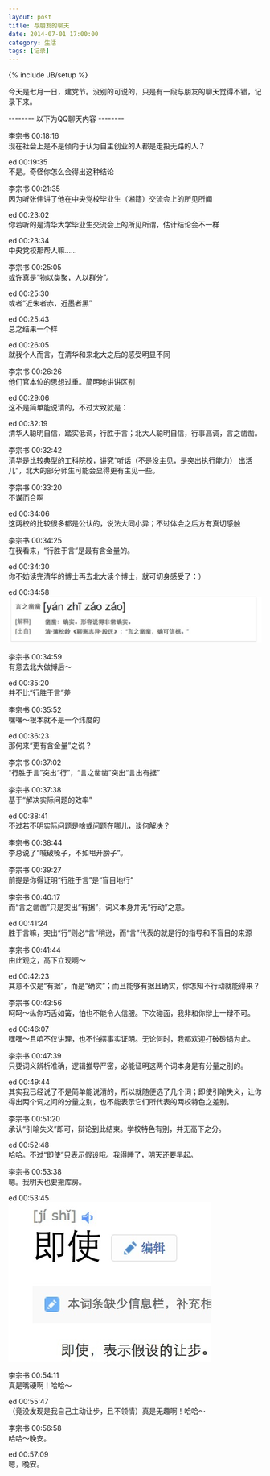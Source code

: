 ```yaml
---
layout: post
title: 与朋友的聊天
date: 2014-07-01 17:00:00
category: 生活
tags: [记录]
---
```

{% include JB/setup %}

今天是七月一日，建党节。没别的可说的，只是有一段与朋友的聊天觉得不错，记录下来。

<!--more-->

-------- 以下为QQ聊天内容 --------

李宗书  00:18:16  
现在社会上是不是倾向于认为自主创业的人都是走投无路的人？

ed  00:19:35  
不是。奇怪你怎么会得出这种结论

李宗书  00:21:35  
因为听张伟讲了他在中央党校毕业生（湘籍）交流会上的所见所闻

ed  00:23:02  
你若听的是清华大学毕业生交流会上的所见所谓，估计结论会不一样

ed  00:23:34  
中央党校那帮人嘛……

李宗书  00:25:05  
或许真是“物以类聚，人以群分”。

ed  00:25:30  
或者“近朱者赤，近墨者黑”

ed  00:25:43  
总之结果一个样

ed  00:26:05  
就我个人而言，在清华和来北大之后的感受明显不同

李宗书  00:26:26  
他们官本位的思想过重。简明地讲讲区别

ed  00:29:06  
这不是简单能说清的，不过大致就是：

ed  00:32:19  
清华人聪明自信，踏实低调，行胜于言；北大人聪明自信，行事高调，言之凿凿。

李宗书  00:32:42  
清华是比较典型的工科院校，讲究“听话（不是没主见，是突出执行能力）  出活儿”，北大的部分师生可能会显得更有主见一些。

李宗书  00:33:20  
不谋而合啊

ed  00:34:06  
这两校的比较很多都是公认的，说法大同小异；不过体会之后方有真切感触

李宗书  00:34:25  
在我看来，“行胜于言”是最有含金量的。

ed  00:34:30  
你不妨读完清华的博士再去北大读个博士，就可切身感受了：）

ed  00:34:58  
![](/images/2014-07-01-yan-zhi-zao-zao.jpg)

李宗书  00:34:59  
有意去北大做博后～

ed  00:35:20  
并不比“行胜于言”差

李宗书  00:35:52  
嘿嘿～根本就不是一个纬度的

ed  00:36:23  
那何来“更有含金量”之说？

李宗书  00:37:02  
“行胜于言”突出“行”，“言之凿凿”突出“言出有据”

李宗书  00:37:38  
基于“解决实际问题的效率”

ed  00:38:41  
不过若不明实际问题是啥或问题在哪儿，谈何解决？

李宗书  00:38:44  
李总说了“喊破嗓子，不如甩开膀子”。

李宗书  00:39:27  
前提是你得证明“行胜于言”是“盲目地行”

李宗书  00:40:17  
而“言之凿凿”只是突出“有据”，词义本身并无“行动”之意。

ed  00:41:24  
胜于言嘛，突出“行”则必“言”稍逊，而“言”代表的就是行的指导和不盲目的来源

李宗书  00:41:44  
由此观之，高下立现啊～

ed  00:42:23  
其意不仅是“有据”，而是“确实”；而且能够有据且确实，你怎知不行动就能得来？

李宗书  00:43:56  
呵呵～纵你巧舌如簧，怕也不能令人信服。下次碰面，我非和你辩上一辩不可。

ed  00:46:07  
嘿嘿～且咱不仅讲理，也不怕摆事实证明。无论何时，我都欢迎打破砂锅为止。

李宗书  00:47:39  
只要词义辨析准确，逻辑推导严密，必能证明这两个词本身是有分量之别的。

ed  00:49:44  
其实我已经说了不是简单能说清的，所以就随便选了几个词；即使引喻失义，让你得出两个词之间的分量之别，也不能表示它们所代表的两校特色之差别。

李宗书  00:51:20  
承认“引喻失义”即可，辩论到此结束。学校特色有别，并无高下之分。

ed  00:52:48  
哈哈。不过“即使”只表示假设哦。我得睡了，明天还要早起。

李宗书  00:53:38  
嗯。我明天也要搬库房。

ed  00:53:45  
![](/images/2014-07-01-ji-shi.jpg)

李宗书  00:54:11  
真是嘴硬啊！哈哈～

ed  00:55:47  
（竟没发现是我自己主动让步，且不领情）真是无趣啊！哈哈～

李宗书  00:56:58  
哈哈～晚安。

ed  00:57:09  
嗯，晚安。